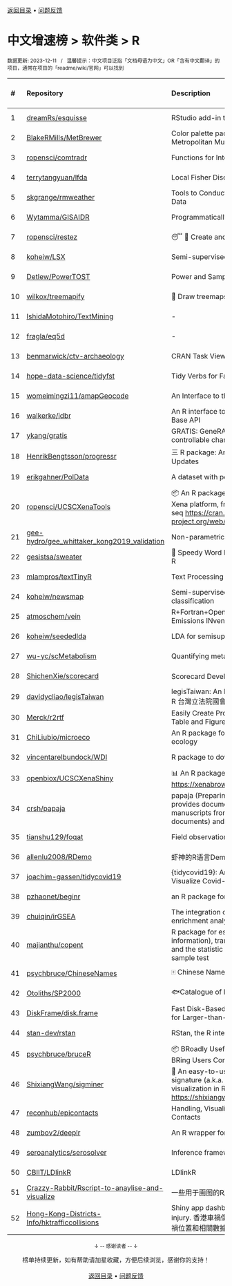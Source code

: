 <a href="https://github.com/GrowingGit/GitHub-Chinese-Top-Charts#github中文排行榜">返回目录</a> • <a href="/content/docs/feedback.md">问题反馈</a>

# 中文增速榜 > 软件类 > R
<sub>数据更新: 2023-12-11&nbsp;&nbsp;&nbsp;/&nbsp;&nbsp;&nbsp;温馨提示：中文项目泛指「文档母语为中文」OR「含有中文翻译」的项目，通常在项目的「readme/wiki/官网」可以找到</sub>

|#|Repository|Description|Stars|Average daily growth|Updated|
|:-|:-|:-|:-|:-|:-|
|1|[dreamRs/esquisse](https://github.com/dreamRs/esquisse)|RStudio add-in to make plots interactively with ggplot2|1697|1|2023-11-24|
|2|[BlakeRMills/MetBrewer](https://github.com/BlakeRMills/MetBrewer)|Color palette package in R inspired by works at the Metropolitan Museum of Art in New York|986|1|2023-09-30|
|3|[ropensci/comtradr](https://github.com/ropensci/comtradr)|Functions for Interacting with the UN Comtrade API|53|0|2023-12-09|
|4|[terrytangyuan/lfda](https://github.com/terrytangyuan/lfda)|Local Fisher Discriminant Analysis in R|76|0|2023-07-07|
|5|[skgrange/rmweather](https://github.com/skgrange/rmweather)|Tools to Conduct Meteorological Normalisation on Air Quality Data|43|0|2023-11-21|
|6|[Wytamma/GISAIDR](https://github.com/Wytamma/GISAIDR)|Programmatically interact with the GISAID database.|62|0|2023-11-26|
|7|[ropensci/restez](https://github.com/ropensci/restez)|:sleeping: :open_file_folder: Create and Query a Local Copy of GenBank in R|24|0|2023-10-25|
|8|[koheiw/LSX](https://github.com/koheiw/LSX)|Semi-supervised algorithm for document scaling|52|0|2023-10-31|
|9|[Detlew/PowerTOST](https://github.com/Detlew/PowerTOST)|Power and Sample Size for (Bio)Equivalence Studies|17|0|2023-06-23|
|10|[wilkox/treemapify](https://github.com/wilkox/treemapify)|🌳 Draw treemaps in ggplot2|206|0|2023-10-17|
|11|[IshidaMotohiro/TextMining](https://github.com/IshidaMotohiro/TextMining)|-|18|0|2023-11-02|
|12|[fragla/eq5d](https://github.com/fragla/eq5d)|-|18|0|2023-11-21|
|13|[benmarwick/ctv-archaeology](https://github.com/benmarwick/ctv-archaeology)|CRAN Task View: Archaeological Science|135|0|2023-12-01|
|14|[hope-data-science/tidyfst](https://github.com/hope-data-science/tidyfst)|Tidy Verbs for Fast Data Manipulation|93|0|2023-07-21|
|15|[womeimingzi11/amapGeocode](https://github.com/womeimingzi11/amapGeocode)|An Interface to the AutoNavi Maps API Geocoding Services|11|0|2023-10-31|
|16|[walkerke/idbr](https://github.com/walkerke/idbr)|An R interface to the US Census Bureau International Data Base API|56|0|2023-08-14|
|17|[ykang/gratis](https://github.com/ykang/gratis)|GRATIS: GeneRAting TIme Series with diverse and controllable characteristics|74|0|2023-08-29|
|18|[HenrikBengtsson/progressr](https://github.com/HenrikBengtsson/progressr)|三 R package: An Inclusive, Unifying API for Progress Updates|270|0|2023-09-05|
|19|[erikgahner/PolData](https://github.com/erikgahner/PolData)|A dataset with political datasets|476|0|2023-12-10|
|20|[ropensci/UCSCXenaTools](https://github.com/ropensci/UCSCXenaTools)|:package: An R package for accessing genomics data from UCSC Xena platform, from cancer multi-omics to single-cell RNA-seq https://cran.r-project.org/web/packages/UCSCXenaTools/|92|0|2023-08-21|
|21|[gee-hydro/gee_whittaker_kong2019_validation](https://github.com/gee-hydro/gee_whittaker_kong2019_validation)|Non-parametric weighted Whittaker smoothing|30|0|2023-09-17|
|22|[gesistsa/sweater](https://github.com/gesistsa/sweater)|👚 Speedy Word Embedding Association Test & Extras using R|25|0|2023-11-10|
|23|[mlampros/textTinyR](https://github.com/mlampros/textTinyR)|Text Processing for Small or Big Data Files in R|37|0|2023-12-05|
|24|[koheiw/newsmap](https://github.com/koheiw/newsmap)|Semi-supervised algorithm for geographical document classification|54|0|2023-10-07|
|25|[atmoschem/vein](https://github.com/atmoschem/vein)| R+Fortran+OpenMP package to estimate Vehicular Emissions INventories VEIN. |41|0|2023-09-27|
|26|[koheiw/seededlda](https://github.com/koheiw/seededlda)|LDA for semisupervised topic modeling|63|0|2023-07-19|
|27|[wu-yc/scMetabolism](https://github.com/wu-yc/scMetabolism)|Quantifying metabolism activity at the single-cell resolution|63|0|2023-11-25|
|28|[ShichenXie/scorecard](https://github.com/ShichenXie/scorecard)|Scorecard Development in R, 评分卡|157|0|2023-09-14|
|29|[davidycliao/legisTaiwan](https://github.com/davidycliao/legisTaiwan)|legisTaiwan: An Interface to Access Taiwan Legislative API in R 台灣立法院國會系統 API |21|0|2023-10-31|
|30|[Merck/r2rtf](https://github.com/Merck/r2rtf)|Easily Create Production-Ready Rich Text Format (RTF) Table and Figure|70|0|2023-10-26|
|31|[ChiLiubio/microeco](https://github.com/ChiLiubio/microeco)|An R package for data analysis in microbial community ecology|147|0|2023-12-03|
|32|[vincentarelbundock/WDI](https://github.com/vincentarelbundock/WDI)|R package to download World Bank data|194|0|2023-11-23|
|33|[openbiox/UCSCXenaShiny](https://github.com/openbiox/UCSCXenaShiny)|📊 An R package for interactively exploring UCSC Xena https://xenabrowser.net/datapages/|79|0|2023-12-10|
|34|[crsh/papaja](https://github.com/crsh/papaja)|papaja (Preparing APA Journal Articles) is an R package that provides document formats to produce complete APA manuscripts from RMarkdown-files (PDF and Word documents) and helper functions that facil ...|610|0|2023-10-14|
|35|[tianshu129/foqat](https://github.com/tianshu129/foqat)|Field observation quick analysis toolkit|30|0|2023-10-01|
|36|[allenlu2008/RDemo](https://github.com/allenlu2008/RDemo)|虾神的R语言Demo|34|0|2023-09-05|
|37|[joachim-gassen/tidycovid19](https://github.com/joachim-gassen/tidycovid19)|{tidycovid19}: An R Package to Download, Tidy and Visualize Covid-19 Related Data|143|0|2023-12-10|
|38|[pzhaonet/beginr](https://github.com/pzhaonet/beginr)|an R package for beginners|15|0|2023-07-09|
|39|[chuiqin/irGSEA](https://github.com/chuiqin/irGSEA)|The integration of single cell rank-based gene set enrichment analysis|61|0|2023-12-01|
|40|[majianthu/copent](https://github.com/majianthu/copent)|R package for estimating copula entropy (mutual information), transfer entropy (conditional independence), and the statistic for multivariate normality test and two-sample test|38|0|2023-08-05|
|41|[psychbruce/ChineseNames](https://github.com/psychbruce/ChineseNames)|🀄 Chinese Name Database (1930-2008).|121|0|2023-09-27|
|42|[Otoliths/SP2000](https://github.com/Otoliths/SP2000)|🐟Catalogue of Life toolkit for R|11|0|2023-11-29|
|43|[DiskFrame/disk.frame](https://github.com/DiskFrame/disk.frame)|Fast Disk-Based Parallelized Data Manipulation Framework for Larger-than-RAM Data|590|0|2023-08-01|
|44|[stan-dev/rstan](https://github.com/stan-dev/rstan)|RStan, the R interface to Stan|974|0|2023-12-10|
|45|[psychbruce/bruceR](https://github.com/psychbruce/bruceR)|📦 BRoadly Useful Convenient and Efficient R functions that BRing Users Concise and Elegant R data analyses.|139|0|2023-10-01|
|46|[ShixiangWang/sigminer](https://github.com/ShixiangWang/sigminer)|🌲 An easy-to-use and scalable toolkit for genomic alteration signature (a.k.a. mutational signature) analysis and visualization in R https://shixiangwang.github.io/sigminer/reference/index.html|119|0|2023-12-05|
|47|[reconhub/epicontacts](https://github.com/reconhub/epicontacts)|Handling, Visualisation and Analysis of Epidemiological Contacts|13|0|2023-10-26|
|48|[zumbov2/deeplr](https://github.com/zumbov2/deeplr)|An R wrapper for the DeepL Translator API|31|0|2023-11-03|
|49|[seroanalytics/serosolver](https://github.com/seroanalytics/serosolver)|Inference framework for serological data|14|0|2023-10-03|
|50|[CBIIT/LDlinkR](https://github.com/CBIIT/LDlinkR)|LDlinkR|38|0|2023-06-13|
|51|[Crazzy-Rabbit/Rscript-to-anaylise-and-visualize](https://github.com/Crazzy-Rabbit/Rscript-to-anaylise-and-visualize)|一些用于画图的R脚本|5|0|2023-10-12|
|52|[Hong-Kong-Districts-Info/hktrafficcollisions](https://github.com/Hong-Kong-Districts-Info/hktrafficcollisions)|Shiny app dashboard of HK traffic collisions that result in injury.   香港車禍傷亡資料庫：利用互動地圖和儀表版，將香港車禍位置和相關數據可視化。|5|0|2023-11-19|

<div align="center">
    <p><sub>↓ -- 感谢读者 -- ↓</sub></p>
    榜单持续更新，如有帮助请加星收藏，方便后续浏览，感谢你的支持！
</div>

<br/>

<div align="center"><a href="https://github.com/GrowingGit/GitHub-Chinese-Top-Charts#github中文排行榜">返回目录</a> • <a href="/content/docs/feedback.md">问题反馈</a></div>
